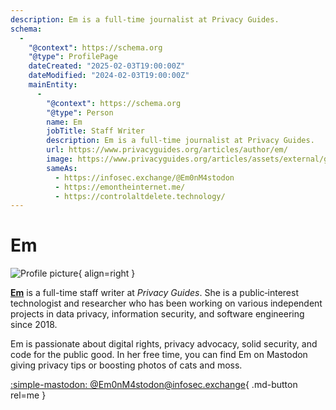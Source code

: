 ```yaml
---
description: Em is a full-time journalist at Privacy Guides.
schema:
  -
    "@context": https://schema.org
    "@type": ProfilePage
    dateCreated: "2025-02-03T19:00:00Z"
    dateModified: "2024-02-03T19:00:00Z"
    mainEntity:
      -
        "@context": https://schema.org
        "@type": Person
        name: Em
        jobTitle: Staff Writer
        description: Em is a full-time journalist at Privacy Guides.
        url: https://www.privacyguides.org/articles/author/em/
        image: https://www.privacyguides.org/articles/assets/external/github.com/EmAtPrivacyGuides.png.jpg
        sameAs:
          - https://infosec.exchange/@Em0nM4stodon
          - https://emontheinternet.me/
          - https://controlaltdelete.technology/
---
```


# Em

![Profile picture](https://github.com/EmAtPrivacyGuides.png){ align=right }

[**Em**](https://emontheinternet.me/) is a full-time staff writer at *Privacy Guides*. She is a public‑interest technologist and researcher who has been working on various independent projects in data privacy, information security, and software engineering since 2018.

Em is passionate about digital rights, privacy advocacy, solid security, and code for the public good. In her free time, you can find Em on Mastodon giving privacy tips or boosting photos of cats and moss.

[:simple-mastodon: @Em0nM4stodon@infosec.exchange](https://infosec.exchange/@Em0nM4stodon "@Em0nM4stodon@infosec.exchange"){ .md-button rel=me }
